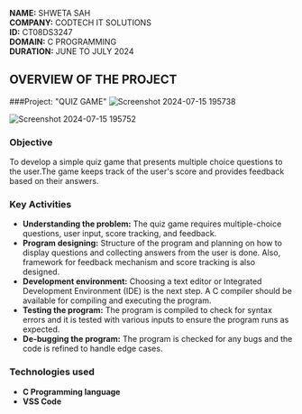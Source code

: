 **NAME:** SHWETA SAH\
**COMPANY:** CODTECH IT SOLUTIONS\
**ID:** CT08DS3247\
**DOMAIN:** C PROGRAMMING\
**DURATION:** JUNE TO JULY 2024

## OVERVIEW OF THE PROJECT


###Project: "QUIZ GAME"
![Screenshot 2024-07-15 195738](https://github.com/user-attachments/assets/61b83a0e-29fe-4d5b-a783-2d11e658e743)

![Screenshot 2024-07-15 195752](https://github.com/user-attachments/assets/02dbcdf8-965a-4c4f-8461-6b3920743caf)

### Objective
To develop a simple quiz game that presents multiple choice questions to the user.The game keeps track of the user's score and provides feedback based on their answers.


### Key Activities
- **Understanding the problem:** The quiz game requires multiple-choice questions, user input, score tracking, and feedback.
- **Program designing:** Structure of the program and planning on how to display questions and collecting answers from the user is done. Also, framework for feedback mechanism and score tracking is also designed.
- **Development environment:** Choosing a text editor or Integrated Development Environment (IDE) is the next step. A C compiler should be available for compiling and executing the program.
- **Testing the program:** The program is compiled to check for syntax errors and it is tested with various inputs to ensure the program runs as expected.
- **De-bugging the program:** The program is checked for any bugs and the code is refined to handle edge cases.


### Technologies used
- **C Programming language**
- **VSS Code**



